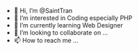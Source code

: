 - 👋 Hi, I’m @SaintTran
- 👀 I’m interested in Coding especially PHP
- 🌱 I’m currently learning Web Designer
- 💞️ I’m looking to collaborate on ...
- 📫 How to reach me ...

<!---
SaintTran/SaintTran is a ✨ special ✨ repository because its `README.md` (this file) appears on your GitHub profile.
You can click the Preview link to take a look at your changes.
--->
